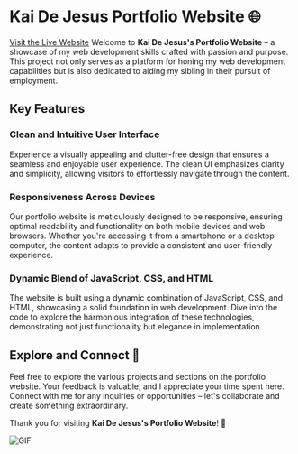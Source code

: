 # Kai De Jesus Portfolio Website 🌐
[Visit the Live Website](https://kaidejesuscreates.com/index.html)
Welcome to **Kai De Jesus's Portfolio Website** – a showcase of my web development skills crafted with passion and purpose. This project not only serves as a platform for honing my web development capabilities but is also dedicated to aiding my sibling in their pursuit of employment.

## Key Features

### Clean and Intuitive User Interface
Experience a visually appealing and clutter-free design that ensures a seamless and enjoyable user experience. The clean UI emphasizes clarity and simplicity, allowing visitors to effortlessly navigate through the content.

### Responsiveness Across Devices
Our portfolio website is meticulously designed to be responsive, ensuring optimal readability and functionality on both mobile devices and web browsers. Whether you're accessing it from a smartphone or a desktop computer, the content adapts to provide a consistent and user-friendly experience.

### Dynamic Blend of JavaScript, CSS, and HTML
The website is built using a dynamic combination of JavaScript, CSS, and HTML, showcasing a solid foundation in web development. Dive into the code to explore the harmonious integration of these technologies, demonstrating not just functionality but elegance in implementation.

## Explore and Connect 🚀
Feel free to explore the various projects and sections on the portfolio website. Your feedback is valuable, and I appreciate your time spent here. Connect with me for any inquiries or opportunities – let's collaborate and create something extraordinary.

Thank you for visiting **Kai De Jesus's Portfolio Website**! 🙌

![GIF]([https://imgur.com/SOB2167](https://imgur.com/a/Kl88Tk3)https://imgur.com/a/Kl88Tk3)
